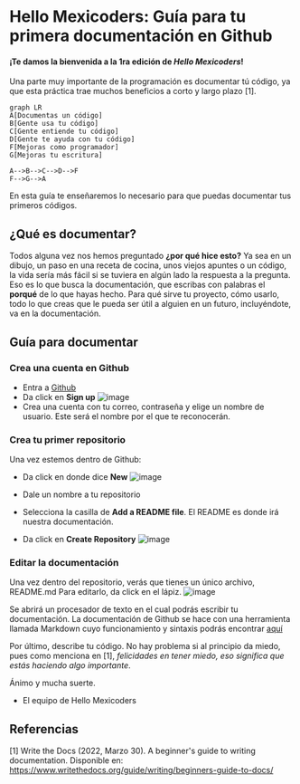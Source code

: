 # Hello Mexicoders: Guía para tu primera documentación en Github

#### ¡Te damos la bienvenida a la 1ra edición de *Hello Mexicoders*!

Una parte muy importante de la programación es documentar tú código, ya que esta práctica trae muchos beneficios a corto y largo plazo [1].

```mermaid
graph LR
A[Documentas un código]
B[Gente usa tu código]
C[Gente entiende tu código]
D[Gente te ayuda con tu código]
F[Mejoras como programador]
G[Mejoras tu escritura]

A-->B-->C-->D-->F
F-->G-->A
```
En esta guía te enseñaremos lo necesario para que puedas documentar tus primeros códigos.


## ¿Qué es documentar?

Todos alguna vez nos hemos preguntado **¿por qué hice esto?** Ya sea en un dibujo, un paso en una receta de cocina, unos viejos apuntes o un código, la vida sería más fácil si se tuviera en algún lado la respuesta a la pregunta.
Eso es lo que busca la documentación, que escribas con palabras el **porqué** de lo que hayas hecho. Para qué sirve tu proyecto, cómo usarlo, todo lo que creas que le pueda ser útil a alguien en un futuro, incluyéndote, va en la documentación. 

## Guía para documentar

### Crea una cuenta en Github
- Entra a [Github](https://github.com/) 
- Da click en **Sign up**
![image](https://user-images.githubusercontent.com/86432413/160973419-0276b403-f46a-4ae0-acd6-aa73f4670e0d.png)
- Crea una cuenta con tu correo, contraseña y elige un nombre de usuario. Este será el nombre por el que te reconocerán.

### Crea tu primer repositorio
Una vez estemos dentro de Github:
- Da click en donde dice **New**
![image](https://user-images.githubusercontent.com/86432413/160973859-3aa46418-95f1-40db-bad1-f549bbdce77a.png)

- Dale un nombre a tu repositorio
- Selecciona la casilla de **Add a README file**. El README es donde irá nuestra documentación.
- Da click en **Create Repository**
![image](https://user-images.githubusercontent.com/86432413/160974331-68a1f789-0d7a-4794-abca-fcab51ba69d7.png)

### Editar la documentación

Una vez dentro del repositorio, verás que tienes un único archivo, README.md
Para editarlo, da click en el lápiz.
![image](https://user-images.githubusercontent.com/86432413/160974643-4c2ec1c4-64f1-4f6b-a31b-2c9ddb3fbfe6.png)

Se abrirá un procesador de texto en el cual podrás escribir tu documentación.
La documentación de Github se hace con una herramienta llamada Markdown cuyo funcionamiento y sintaxis podrás encontrar [aquí](https://markdown.es/)

Por último, describe tu código. No hay problema si al principio da miedo, pues como menciona en [1], *felicidades en tener miedo, eso significa que estás haciendo algo importante*. 

Ánimo y mucha suerte.

- El equipo de Hello Mexicoders

## Referencias
[1] Write the Docs (2022, Marzo 30). A beginner's guide to writing documentation. Disponible en: https://www.writethedocs.org/guide/writing/beginners-guide-to-docs/

